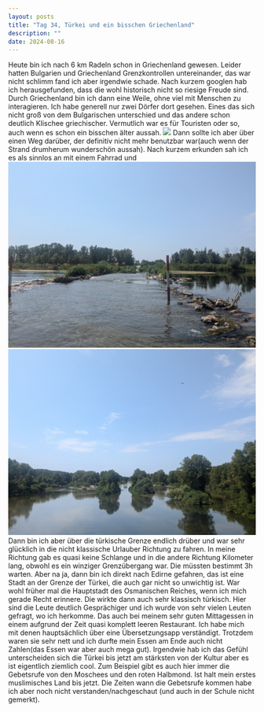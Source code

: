 ```yaml
---
layout: posts
title: "Tag 34, Türkei und ein bisschen Griechenland"
description: ""
date: 2024-08-16
---
```

Heute bin ich nach 6 km Radeln schon in Griechenland gewesen. Leider hatten Bulgarien und Griechenland Grenzkontrollen untereinander, das war nicht schlimm fand ich aber irgendwie schade. Nach kurzem googlen hab ich herausgefunden, dass die wohl historisch nicht so riesige Freude sind. Durch Griechenland bin ich dann eine Weile, ohne viel mit Menschen zu interagieren. Ich habe generell nur zwei Dörfer dort gesehen. Eines das sich nicht groß von dem Bulgarischen unterschied und das andere schon deutlich Klischee griechischer. Vermutlich war es für Touristen oder so, auch wenn es schon ein bisschen älter aussah.
![](/assets/images/PXL_20240816_084311448.MP.jpg)
Dann sollte ich aber über einen Weg darüber, der definitiv nicht mehr benutzbar war(auch wenn der Strand drumherum wunderschön aussah). Nach kurzem erkunden sah ich es als sinnlos an mit einem Fahrrad und ![](assets/images/PXL_20240816_090320590.jpg)  
![](/assets/images/PXL_20240816_092817192.jpg)
Dann bin ich aber über die türkische Grenze endlich drüber und war sehr glücklich in die nicht klassische Urlauber Richtung zu fahren. In meine Richtung gab es quasi keine Schlange und in die andere Richtung Kilometer lang, obwohl es ein winziger Grenzübergang war. Die müssten bestimmt 3h warten. Aber na ja, dann bin ich direkt nach Edirne gefahren, das ist eine Stadt an der Grenze der Türkei, die auch gar nicht so unwichtig ist. War wohl früher mal die Hauptstadt des Osmanischen Reiches, wenn ich mich gerade Recht erinnere. Die wirkte dann auch sehr klassisch türkisch. Hier sind die Leute deutlich Gesprächiger und ich wurde von sehr vielen Leuten gefragt, wo ich herkomme. Das auch bei meinem sehr guten Mittagessen in einem aufgrund der Zeit quasi komplett leeren Restaurant. Ich habe mich mit denen hauptsächlich über eine Übersetzungsapp verständigt. Trotzdem waren sie sehr nett und ich durfte mein Essen am Ende auch nicht Zahlen(das Essen war aber auch mega gut). Irgendwie hab ich das Gefühl unterscheiden sich die Türkei bis jetzt am stärksten von der Kultur aber es ist eigentlich ziemlich cool. Zum Beispiel gibt es auch hier immer die Gebetsrufe von den Moschees und den roten Halbmond. Ist halt mein erstes muslimisches Land bis jetzt. Die Zeiten wann die Gebetsrufe kommen habe ich aber noch nicht verstanden/nachgeschaut (und auch in der Schule nicht gemerkt).